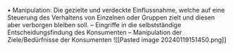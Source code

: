 • Manipulation: Die gezielte und verdeckte Einflussnahme,
welche auf eine Steuerung des Verhaltens von Einzelnen oder
Gruppen zielt und diesen aber verborgen bleiben soll.
– Eingriffe in die selbstständige Entscheidungsfindung des Konsumenten
– Manipulation der Ziele/Bedürfnisse der Konsumenten
![[Pasted image 20240119151450.png]]
